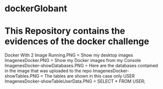 # dockerGlobant
# This Repository contains the evidences of the docker challenge
Docker With 2 Image Running.PNG = Show my desktop images
ImagenesDocker.PNG = Show my Docker images from my Console
ImagenesDocker-showDatabases.PNG = Here are the databases contained in the image that was uploaded to the repo
ImagenesDocker-showTables.PNG = The tables are shown in this case only USER
ImagenesDocker-showTableUserData.PNG = SELECT * FROM USER;
